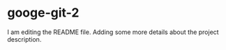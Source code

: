 # googe-git-2
I am editing the README file. Adding some more details about the project description.
